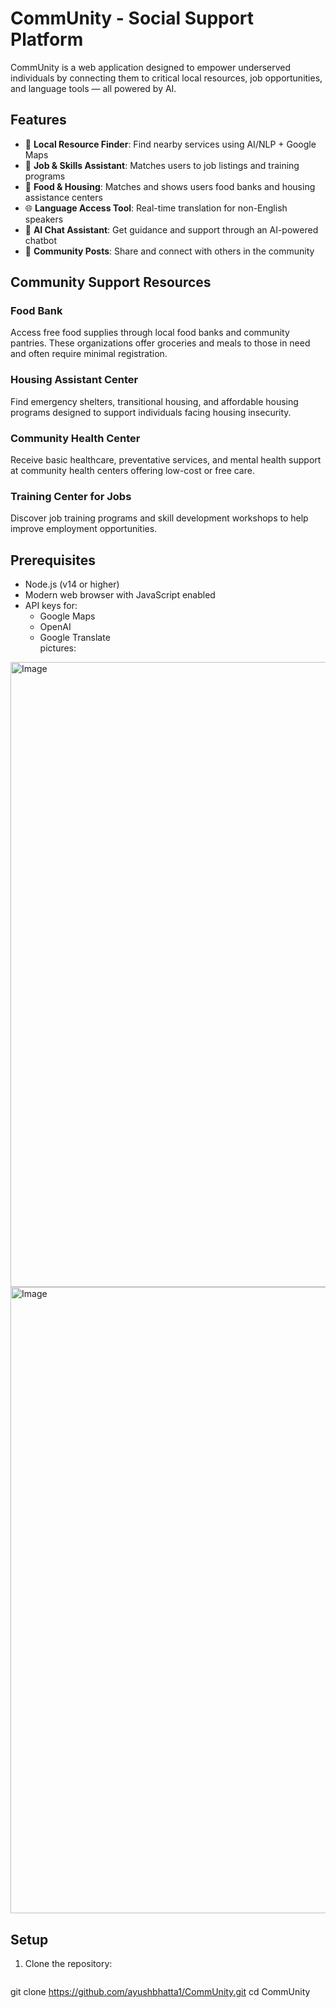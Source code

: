 # CommUnity - Social Support Platform

CommUnity is a web application designed to empower underserved individuals by connecting them to critical local resources, job opportunities, and language tools — all powered by AI.

## Features

- 🧭 **Local Resource Finder**: Find nearby services using AI/NLP + Google Maps  
- 💼 **Job & Skills Assistant**: Matches users to job listings and training programs  
- 🍖 **Food & Housing**: Matches and shows users food banks and housing assistance centers  
- 🌐 **Language Access Tool**: Real-time translation for non-English speakers  
- 💬 **AI Chat Assistant**: Get guidance and support through an AI-powered chatbot  
- 👥 **Community Posts**: Share and connect with others in the community  

## Community Support Resources

### Food Bank  
Access free food supplies through local food banks and community pantries. These organizations offer groceries and meals to those in need and often require minimal registration.

### Housing Assistant Center  
Find emergency shelters, transitional housing, and affordable housing programs designed to support individuals facing housing insecurity.

### Community Health Center  
Receive basic healthcare, preventative services, and mental health support at community health centers offering low-cost or free care.

### Training Center for Jobs  
Discover job training programs and skill development workshops to help improve employment opportunities.

## Prerequisites

- Node.js (v14 or higher)  
- Modern web browser with JavaScript enabled  
- API keys for:  
  - Google Maps  
  - OpenAI  
  - Google Translate  
pictures:
<img width="1000" alt="Image" src="https://github.com/user-attachments/assets/870463cb-f611-4054-bc57-badae5c51b2a" />

<img width="1002" alt="Image" src="https://github.com/user-attachments/assets/ecdc62a9-507a-43b0-b466-137d8a150916" />

## Setup

1. Clone the repository:  
   ```bash
  git clone https://github.com/ayushbhatta1/CommUnity.git
cd CommUnity

